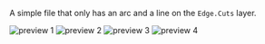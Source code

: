 A simple file that only has an arc and a line on the `Edge.Cuts` layer.

![preview 1](preview_1.png)
![preview 2](preview_2.png)
![preview 3](preview_3.png)
![preview 4](preview_4.png)
